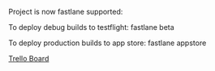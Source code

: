 Project is now fastlane supported:

To deploy debug builds to testflight:
	fastlane beta

To deploy production builds to app store:
	fastlane appstore
	

[Trello Board](https://trello.com/b/ZDyFQhNM/simplesaver "Trello Board")
